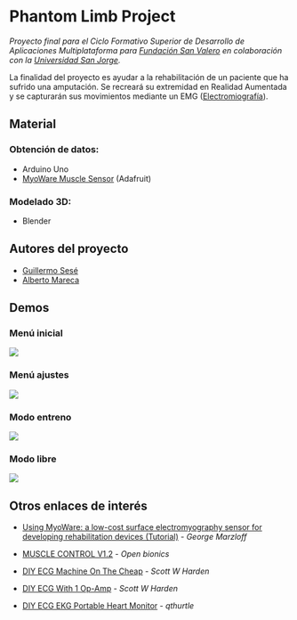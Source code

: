 # Phantom Limb Project

*Proyecto final para el Ciclo Formativo Superior de Desarrollo de Aplicaciones Multiplataforma para [Fundación San Valero](https://www.sanvalero.es/) en colaboración con la [Universidad San Jorge](https://www.usj.es/).*

La finalidad del proyecto es ayudar a la rehabilitación de un paciente que ha sufrido una amputación. Se recreará su extremidad en Realidad Aumentada y se capturarán sus movimientos mediante un EMG ([Electromiografía](https://es.wikipedia.org/wiki/Electromiograf%C3%ADa)).

## Material

### Obtención de datos:
* Arduino Uno
* [MyoWare Muscle Sensor](https://www.adafruit.com/product/2699) (Adafruit)


### Modelado 3D:
* Blender


## Autores del proyecto

* [Guillermo Sesé](https://github.com/ekzGuille)
* [Alberto Mareca](https://github.com/Ag3nte)


## Demos

### Menú inicial
![](https://giant.gfycat.com/ConfusedOpenCanine.gif)

### Menú ajustes
![](https://giant.gfycat.com/MiserableFlawedAsianpiedstarling.gif)

### Modo entreno
![](https://giant.gfycat.com/ComplicatedZestyAnnelid.gif)

### Modo libre
![](https://giant.gfycat.com/LinearPaltryAdeliepenguin.gif)


## Otros enlaces de interés

* [Using MyoWare: a low-cost surface electromyography sensor for developing rehabilitation devices (Tutorial)](https://medium.com/physiatry/using-myoware-a-low-cost-surface-electromyography-sensor-for-developing-rehabilitation-devices-1d04a16f5396) - *George Marzloff*

* [MUSCLE CONTROL V1.2](https://openbionicslabs.com/obtutorials/muscle-control-v1-2) - *Open bionics*

* [DIY ECG Machine On The Cheap](https://www.swharden.com/wp/2009-08-14-diy-ecg-machine-on-the-cheap/) - *Scott W Harden*

* [DIY ECG With 1 Op-Amp](https://www.swharden.com/wp/2016-08-08-diy-ecg-with-1-op-amp/) - *Scott W Harden*

* [DIY ECG EKG Portable Heart Monitor](https://www.instructables.com/id/DIY-ECG-EKG-Portable-Heart-Monitor/) - *qthurtle*
